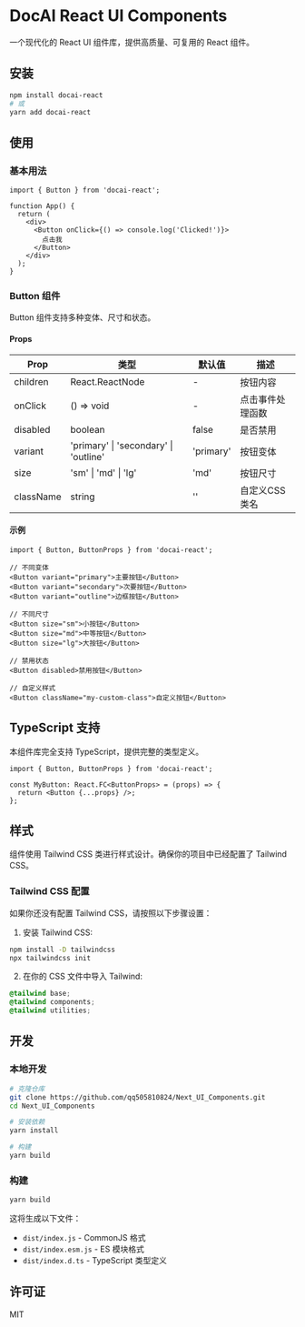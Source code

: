 # DocAI React UI Components

一个现代化的 React UI 组件库，提供高质量、可复用的 React 组件。

## 安装

```bash
npm install docai-react
# 或
yarn add docai-react
```

## 使用

### 基本用法

```tsx
import { Button } from 'docai-react';

function App() {
  return (
    <div>
      <Button onClick={() => console.log('Clicked!')}>
        点击我
      </Button>
    </div>
  );
}
```

### Button 组件

Button 组件支持多种变体、尺寸和状态。

#### Props

| Prop | 类型 | 默认值 | 描述 |
|------|------|--------|------|
| children | React.ReactNode | - | 按钮内容 |
| onClick | () => void | - | 点击事件处理函数 |
| disabled | boolean | false | 是否禁用 |
| variant | 'primary' \| 'secondary' \| 'outline' | 'primary' | 按钮变体 |
| size | 'sm' \| 'md' \| 'lg' | 'md' | 按钮尺寸 |
| className | string | '' | 自定义CSS类名 |

#### 示例

```tsx
import { Button, ButtonProps } from 'docai-react';

// 不同变体
<Button variant="primary">主要按钮</Button>
<Button variant="secondary">次要按钮</Button>
<Button variant="outline">边框按钮</Button>

// 不同尺寸
<Button size="sm">小按钮</Button>
<Button size="md">中等按钮</Button>
<Button size="lg">大按钮</Button>

// 禁用状态
<Button disabled>禁用按钮</Button>

// 自定义样式
<Button className="my-custom-class">自定义按钮</Button>
```

## TypeScript 支持

本组件库完全支持 TypeScript，提供完整的类型定义。

```tsx
import { Button, ButtonProps } from 'docai-react';

const MyButton: React.FC<ButtonProps> = (props) => {
  return <Button {...props} />;
};
```

## 样式

组件使用 Tailwind CSS 类进行样式设计。确保你的项目中已经配置了 Tailwind CSS。

### Tailwind CSS 配置

如果你还没有配置 Tailwind CSS，请按照以下步骤设置：

1. 安装 Tailwind CSS:
```bash
npm install -D tailwindcss
npx tailwindcss init
```

2. 在你的 CSS 文件中导入 Tailwind:
```css
@tailwind base;
@tailwind components;
@tailwind utilities;
```

## 开发

### 本地开发

```bash
# 克隆仓库
git clone https://github.com/qq505810824/Next_UI_Components.git
cd Next_UI_Components

# 安装依赖
yarn install

# 构建
yarn build
```

### 构建

```bash
yarn build
```

这将生成以下文件：
- `dist/index.js` - CommonJS 格式
- `dist/index.esm.js` - ES 模块格式
- `dist/index.d.ts` - TypeScript 类型定义

## 许可证

MIT
